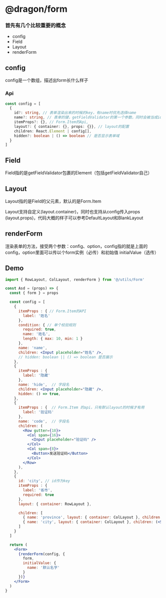 # @dragon/form

### 首先有几个比较重要的概念

- config
- Field
- Layout
- renderForm

## config
config是一个数组，描述出form长什么样子

### Api
```typescript
const config = [
  {
    id?: string, // 表单渲染出来的时候的key，有name时优先选择name
    name?: string, // 表单的键，getFieldValidator的第一个参数，同时会被当成id的key
    itemProps?: {}, // Form.Item的Api,
    layout?: { container: {}, props: {}}, // layout的配置
    children: React.Element | config[],
    hidden?: boolean | () => boolean // 是否显示表单域
  }
]
```

## Field

Field指的是getFieldValidator包裹的Element（包括getFieldValidator自己）

## Layout

Layout指的是Field的父元素，默认的是Form.Item

Layout支持自定义(layout.container)，同时也支持从config传入props (layout.props)，代码大概的样子可以参考DefaultLayout和BlankLayout

## renderForm

渲染表单的方法，接受两个参数：config、option，config指的就是上面的config，option里面可以传以个form实例（必传）和初始值 initialValue（选传）

## Demo
```jsx
import { RowLayout, ColLayout, renderForm } from '@/utils/Form'

const Asd = (props) => {
  const { form } = props

  const config = [
    {
      itemProps : { // Form.Item的API
        label: '姓名'
      },
      condition: { // 单个校验规则
        required: true,
        name: '姓名',
        length: { max: 10, min: 1 }
      },
      name: 'name',
      children: <Input placeholder="姓名" />,
      // hidden: boolean || () => boolean 是否展示
    },
    {
      itemProps : {
        label: '隐藏'
      },
      name: 'hide',  // 字段名
      children: <Input placeholder="隐藏" />,
      hidden: () => true,
    },
    {
      itemProps : {  // Form.Item 的api，只有默认layout的时候才有用
        label: '验证码'
      },
      name: 'code',  // 字段名
      children: (
        <Row gutter={18}>
          <Col span={16}>
            <Input placeholder="验证码" />
          </Col>
          <Col span={8}>
            <Button>发送验证码</Button>
          </Col>
        </Row>
      ),
    },
    {
      id: 'city', // id作为key
      itemProps : {
        label: '省市',
        required: true
      },
      layout: { container: RowLayout },

      children: [
        { name: 'province', layout: { container: ColLayout }, children: (<Select />) },
        { name: 'city', layout: { container: ColLayout }, children: (<Select />) },
      ]
    }
  ]

  return (
    <Form>
      {renderForm(config, {
        form,
        initialValue: {
          name: '默认名字'
        }
      })}
    </Form>
  )
}

```